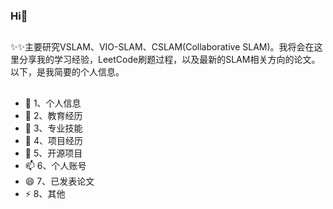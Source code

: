 ### Hi👋
##
✨✨主要研究VSLAM、VIO-SLAM、CSLAM(Collaborative SLAM)。我将会在这里分享我的学习经验，LeetCode刷题过程，以及最新的SLAM相关方向的论文。
以下，是我简要的个人信息。
##
- 🔭 1、个人信息
- 🌱 2、教育经历
- 👯 3、专业技能
- 🤔 4、项目经历
- 💬 5、开源项目
- 📫 6、个人账号
- 😄 7、已发表论文
- ⚡ 8、其他
